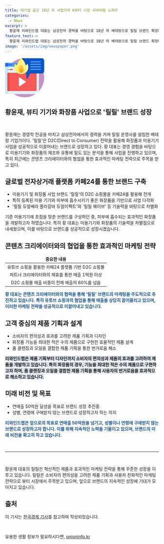 ```yaml
---
title: 대기업 출신 18년 차 사업가의 K뷰티 시장 서바이벌 노하우
categories:
  - News
excerpt: >
  황윤재 리와인드랩 대표는 삼성전자 경력을 바탕으로 18년 차 베테랑으로 릴릴 브랜드 확장에 주력하고 있다. D2C 쇼핑몰을 통해 미용기기와 화장품 사업을 시작한 그는 뛰어난 기술력과 마케팅으로 성과를 거뒀다. 특히 크리에이터와의 협업으로 매출을 끌어올리며, 사용자 편의성을 고려한 제품 설계로 소비자 신뢰를 얻고 있다. 연매출 50억을 목표로 하며, 누구나 편하게 사용할 수 있는 브랜드로 자리잡고자 한다.
feature_text: >
  황윤재 리와인드랩 대표는 삼성전자 경력을 바탕으로 18년 차 베테랑으로 릴릴 브랜드 확장에 주력하고 있다. D2C 쇼핑몰을 통해 미용기기와 화장품 사업을 시작한 그는 뛰어난 기술력과 마케팅으로 성과를 거뒀다. 특히 크리에이터와의 협업으로 매출을 끌어올리며, 사용자 편의성을 고려한 제품 설계로 소비자 신뢰를 얻고 있다. 연매출 50억을 목표로 하며, 누구나 편하게 사용할 수 있는 브랜드로 자리잡고자 한다.
image: '/assets/img/newspaper.png'
---
```


<p><img src="/assets/img/news.png" alt="rentncar 속보" /></p>

<h2>황윤재, 뷰티 기기와 화장품 사업으로 '릴릴' 브랜드 성장</h2>

<p data-ke-size="size16">&nbsp;</p>

<p>황윤재는 경영학 전공을 마치고 삼성전자에서의 경력을 거쳐 릴릴 운영사를 설립한 베테랑 기업가이다. '릴릴'은 D2C(Direct to Consumer) 전략을 활용해 화장품과 미용기기 사업을 성공적으로 이끌어내는 브랜드로 성장하고 있다. 황 대표는 경영 경험을 바탕으로 미용기기와 화장품의 제조와 유통에 밀도 있는 분석을 통해 사업을 진행하고 있으며, 특히 최근에는 콘텐츠 크리에이터와의 협업을 통한 효과적인 마케팅 전략으로 주목을 받고 있다.</p>

<h2 data-ke-size="size26">글로벌 전자상거래 플랫폼 카페24를 통한 브랜드 구축</h2>

<ul>
<li>미용기기 및 화장품 사업 브랜드 '릴릴'의 D2C 쇼핑몰을 카페24를 활용해 전개</li>
<li>특허 등록된 미용 기기와 피부에 흡수시키기 좋은 화장품을 기반으로 사업 다각화</li>
<li>'릴릴 듀얼쎄라 플라갈바 듀얼이펙트'와 '릴릴 웨이브' 등 기술력을 바탕으로 차별화</li>
</ul>

<p>기존 미용기기에 초점을 맞춘 브랜드를 구상하던 중, 피부에 흡수되는 효과적인 화장품을 개발하고자 하였습니다. 특히 황 대표는 미용기기와 화장품의 기술력을 차별점으로 내세웠으며, 이를 바탕으로 브랜드를 성공적으로 성장시켰습니다.</p>

<h2 data-ke-size="size26">콘텐츠 크리에이터와의 협업을 통한 효과적인 마케팅 전략</h2>

<table>
<thead>
<tr>
<td style="text-align: center; height: 17px;"><b>중요한 내용</b></td>
</tr>
</thead>
<tbody>
<tr>
<td style="text-align: center; height: 17px;">유튜브 쇼핑을 활용한 카페24 플랫폼 기반 D2C 쇼핑몰</td>
</tr>
<tr>
<td style="text-align: center; height: 17px;">파트너 크리에이터와의 제휴를 통한 매출 1억원 이상</td>
</tr>
<tr>
<td style="text-align: center; height: 17px;">D2C 쇼핑몰 매출 비중이 전체 매출의 60%를 넘음</td>
</tr>
</tbody>
</table>

<p><b><span style="color: #1a5490;">황 대표는 콘텐츠 크리에이터와의 협력을 통해 '릴릴' 브랜드의 마케팅을 주도적으로 추진하고 있습니다. 특히 유튜브 쇼핑과의 협업을 통해 매출을 상당히 끌어올리고 있으며, 이러한 마케팅 전략을 성공적으로 이끌어내고 있습니다.</span></b></p>

<h2 data-ke-size="size26">고객 중심의 제품 기획과 설계</h2>

<ul>
<li>소비자의 편의성과 효과를 고려한 제품 기획과 디자인</li>
<li>화장품 기능을 최대한 적은 수의 제품으로 구현한 효율적인 제품 설계</li>
<li>폼 클렌징과 오일을 결합한 제품 기획을 통한 번거로움 해소</li>
</ul>

<p><b><span style="background-color: #21538527;">리와인드랩은 제품 기획부터 디자인까지 소비자의 편의성과 제품의 효과를 고려하여 제품을 개발하고 있습니다. 특히 화장품의 경우, 기능을 최대한 적은 수의 제품으로 구현하고자 하며, 폼 클렌징과 오일을 결합한 제품 기획을 통해 사용자의 번거로움을 효과적으로 해소하고 있습니다.</span></b></p>

<h2 data-ke-size="size26">미래 비전 및 목표</h2>

<ul>
<li>연매출 50억원 달성을 목표로 브랜드 성장 추진중</li>
<li>성별, 연령에 구애받지 않는 브랜드로 성장하고자 하는 의지</li>
</ul>

<p><b><span style="color: #1a5490;">리와인드랩은 앞으로의 목표로 연매출 50억원을 넘기고, 성별이나 연령에 구애받지 않는 브랜드로 성장하고자 합니다. 이를 위해 지속적인 노력을 기울이고 있으며, 브랜드의 미래 비전을 확고히 하고 있습니다.</span></b></p>

<p data-ke-size="size16">&nbsp;</p>

<hr>

<p data-ke-size="size16">&nbsp;</p>

<p>황윤재 대표의 릴릴은 혁신적인 제품과 효과적인 마케팅 전략을 통해 꾸준한 성장을 이루고 있습니다. 릴릴은 소비자의 편의성을 고려한 제품 기획과 사용자 친화적인 마케팅 전략으로 뷰티 시장에서 주목받고 있으며, 앞으로 브랜드의 지속적인 성장에 기대가 모아지고 있습니다.</p>

<h2 data-ke-size="size26">출처</h2>

<p>이 기사는 <a href="https://www.hankyung.com/economy/article/2022022819371">한국경제 기사</a>를 참고하여 작성되었습니다.</p>

<p data-ke-size="size16">&nbsp;</p>
유용한 생활 정보가 필요하시다면, <a href="https://onioninfo.kr" rel="dofollow">onioninfo.kr</a>


